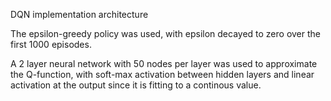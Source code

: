 DQN implementation architecture

The epsilon-greedy policy was used, with epsilon decayed to zero over the first 1000 episodes. 

A 2 layer neural network with 50 nodes per layer was used to approximate the Q-function, 
with soft-max activation between hidden layers and linear activation at the output since
it is fitting to a continous value.
